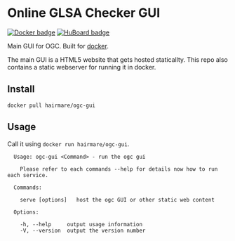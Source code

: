 # Online GLSA Checker GUI

[![Docker badge](http://img.shields.io/badge/Docker-hairmare%2Fogc--gui-008bb8.svg)](https://registry.hub.docker.com/u/hairmare/ogc-gui/) [![HuBoard badge](http://img.shields.io/badge/Hu-Board-7965cc.svg)](https://huboard.com/hairmare/ogc)

Main GUI for OGC. Built for [docker](https://docker.io).

The main GUI is a HTML5 website that gets hosted staticallty. This
repo also contains a static webserver for running it in docker.

## Install

```
docker pull hairmare/ogc-gui
```

## Usage

Call it using ``docker run hairmare/ogc-gui``.

```
  Usage: ogc-gui <Command> - run the ogc gui

    Please refer to each commands --help for details now how to run each service.

  Commands:

    serve [options]   host the ogc GUI or other static web content

  Options:

    -h, --help     output usage information
    -V, --version  output the version number

```
